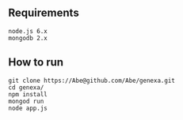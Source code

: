 Requirements
---------------

    node.js 6.x
    mongodb 2.x

How to run
---------------

    git clone https://Abe@github.com/Abe/genexa.git
    cd genexa/
    npm install
    mongod run
    node app.js

